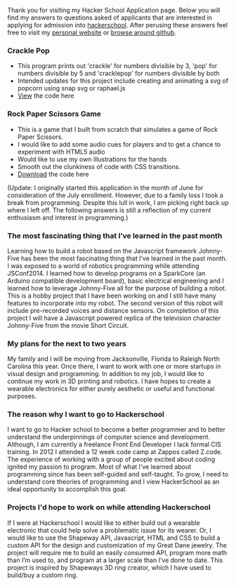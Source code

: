 Thank you for visiting my Hacker School Application page. Below you will find my answers to questions asked of applicants that are interested in applying for admission into [hackerschool](www.hackerschool.com/apply). After perusing these answers feel free to visit my [personal website](http://www.jannaee.com) or [browse around github](http://www.github.com/jannaee).

### Crackle Pop
* This program prints out 'crackle' for numbers divisible by 3, 'pop' for numbers divisible by 5 and 'cracklepop' for numbers divisible by both
* Intended updates for this project include creating and animating a svg of popcorn using snap svg or raphael.js
* [View](https://github.com/jannaee/hackapp/blob/master/cracklepop-final.html) the code here

### Rock Paper Scissors Game
* This is a game that I built from scratch that simulates a game of Rock Paper Scissors.
* I would like to add some audio cues for players and to get a chance to experiment with HTML5 audio
* Would like to use my own illustrations for the hands
* Smooth out the clunkiness of code with CSS transitions.
* [Download](https://github.com/jannaee/hackapp/archive/master.zip) the code here


(Update: I originally started this application in the month of June for consideration of the July enrollment. However, due to a family loss I took a break from programming. Despite this lull in work, I am picking right back up where I left off. The following answers is still a reflection of my current enthusiasm and interest in programming.) 

### The most fascinating thing that I’ve learned in the past month
Learning how to build a robot based on the Javascript framework Johnny-Five has been the most fascinating thing that I’ve learned in the past month. I was exposed to a world of robotics programming while attending JSConf2014. I learned how to develop programs on a SparkCore (an Arduino compatible development board), basic electrical engineering and I learned how to leverage Johnny-Five all for the purpose of building a robot. This is a hobby project that I have been working on and I still have many features to incorporate into my robot. The second version of this robot will include pre-recorded voices and distance sensors. On completion of this project I will have a Javascript powered replica of the television character Johnny-Five from the movie Short Circuit. 

### My plans for the next to two years
My family and I will be moving from Jacksonville, Florida to Raleigh North Carolina this year. Once there, I want to work with one or more startups in visual design and programming. In addition to my job, I would like to continue my work in 3D printing and robotics. I have hopes to create a wearable electronics for either purely aesthetic or useful and functional purposes. 

### The reason why I want to go to Hackerschool
I want to go to Hacker school to become a better programmer and to better understand the underpinnings of computer science and development. Although, I am currently a freelance Front End Developer I lack formal CIS training. In 2012 I attended a 12 week code camp at Zappos called Z.code. The experience of working with a group of people excited about coding ignited my passion to program. Most of what I’ve learned about programming since has been self-guided and self-taught. To grow, I need to understand core theories of programming and I view HackerSchool as an ideal opportunity to accomplish this goal. 
 
### Projects I'd hope to work on while attending Hackerschool
If I were at Hackerschool I would like to either build out a wearable electronic that could help solve a problematic issue for its wearer. Or, I would like to use the Shapeway API, Javascript, HTML and CSS to build a custom API for the design and customization of my Great Dane jewelry. The project will require me to build an easily consumed API, program more math than I’m used to, and program at a larger scale than I’ve done to date. This project is inspired by Shapeways 3D ring creator, which I have used to build/buy a custom ring. 



